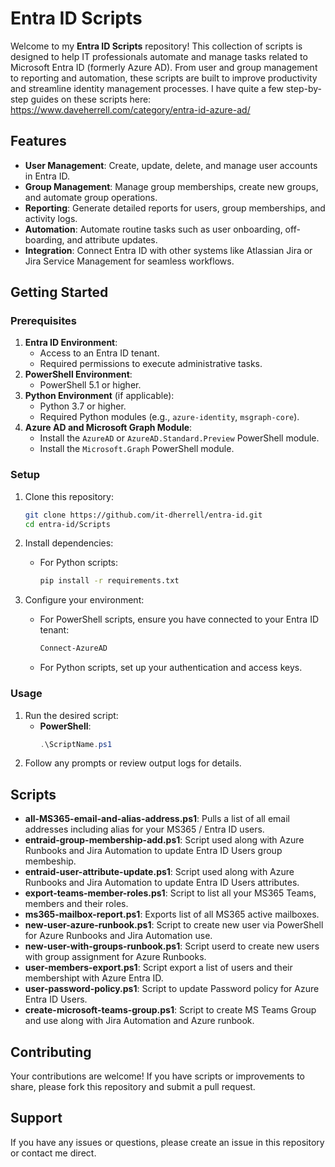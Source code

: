 # Entra ID Scripts

Welcome to my **Entra ID Scripts** repository! This collection of scripts is designed to help IT professionals automate and manage tasks related to Microsoft Entra ID (formerly Azure AD). From user and group management to reporting and automation, these scripts are built to improve productivity and streamline identity management processes.  I have quite a few step-by-step guides on these scripts here: https://www.daveherrell.com/category/entra-id-azure-ad/

## Features

- **User Management**: Create, update, delete, and manage user accounts in Entra ID.
- **Group Management**: Manage group memberships, create new groups, and automate group operations.
- **Reporting**: Generate detailed reports for users, group memberships, and activity logs.
- **Automation**: Automate routine tasks such as user onboarding, off-boarding, and attribute updates.
- **Integration**: Connect Entra ID with other systems like Atlassian Jira or Jira Service Management for seamless workflows.

## Getting Started

### Prerequisites

1. **Entra ID Environment**:
   - Access to an Entra ID tenant.
   - Required permissions to execute administrative tasks.
2. **PowerShell Environment**:
   - PowerShell 5.1 or higher.
3. **Python Environment** (if applicable):
   - Python 3.7 or higher.
   - Required Python modules (e.g., `azure-identity`, `msgraph-core`).
4. **Azure AD and Microsoft Graph Module**:
   - Install the `AzureAD` or `AzureAD.Standard.Preview` PowerShell module.
   - Install the `Microsoft.Graph` PowerShell module.

### Setup

1. Clone this repository:
   ```bash
   git clone https://github.com/it-dherrell/entra-id.git
   cd entra-id/Scripts
   ```

2. Install dependencies:
   - For Python scripts:
     ```bash
     pip install -r requirements.txt
     ```

3. Configure your environment:
   - For PowerShell scripts, ensure you have connected to your Entra ID tenant:
     ```powershell
     Connect-AzureAD
     ```
   - For Python scripts, set up your authentication and access keys.

### Usage

1. Run the desired script:
   - **PowerShell**:
     ```powershell
     .\ScriptName.ps1

2. Follow any prompts or review output logs for details.

## Scripts

- **all-MS365-email-and-alias-address.ps1**: Pulls a list of all email addresses including alias for your MS365 / Entra ID users. 
- **entraid-group-membership-add.ps1**: Script used along with Azure Runbooks and Jira Automation to update Entra ID Users group membeship.
- **entraid-user-attribute-update.ps1**: Script used along with Azure Runbooks and Jira Automation to update Entra ID Users attributes.
- **export-teams-member-roles.ps1**: Script to list all your MS365 Teams, members and their roles. 
- **ms365-mailbox-report.ps1**: Exports list of all MS365 active mailboxes.
- **new-user-azure-runbook.ps1**: Script to create new user via PowerShell for Azure Runbooks and Jira Automation use.
- **new-user-with-groups-runbook.ps1**: Script userd to create new users with group assignment for Azure Runbooks.
- **user-members-export.ps1**: Script export a list of users and their membershipt with Azure Entra ID.
- **user-password-policy.ps1**: Script to update Password policy for Azure Entra ID Users.
- **create-microsoft-teams-group.ps1**: Script to create MS Teams Group and use along with Jira Automation and Azure runbook.

## Contributing

Your contributions are welcome! If you have scripts or improvements to share, please fork this repository and submit a pull request.


## Support

If you have any issues or questions, please create an issue in this repository or contact me direct.

